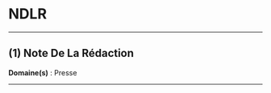 # NDLR

--------------------

## (1) Note De La Rédaction

**Domaine(s)** : Presse

--------------------